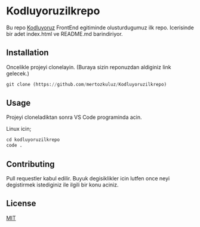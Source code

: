 # Kodluyoruzilkrepo
Bu repo [Kodluyoruz](https://www.kodluyoruz.org) FrontEnd egitiminde olusturdugumuz ilk repo. Icerisinde bir adet index.html ve README.md barindiriyor. 
## Installation
Oncelikle projeyi clonelayin. (Buraya sizin reponuzdan aldiginiz link gelecek.)
```python
git clone (https://github.com/mertozkuluz/Kodluyoruzilkrepo)
```
## Usage
Projeyi cloneladiktan sonra VS Code programinda acin. 

Linux icin;
```python
cd kodluyoruzilkrepo 
code .
```
## Contributing
Pull requestler kabul edilir. Buyuk degisiklikler icin lutfen once neyi degistirmek istediginiz ile ilgili bir konu aciniz. 
## License
[MIT](https://github.com/mertozkuluz/Kodluyoruzilkrepo?tab=MIT-1-ov-file#)
